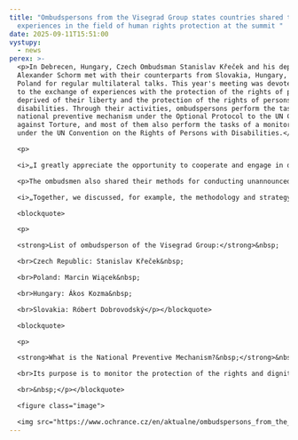 ```yaml
---
title: "Ombudspersons from the Visegrad Group states countries shared their
  experiences in the field of human rights protection at the summit "
date: 2025-09-11T15:51:00
vystupy:
  - news
perex: >-
  <p>In Debrecen, Hungary, Czech Ombudsman Stanislav Křeček and his deputy Vít
  Alexander Schorm met with their counterparts from Slovakia, Hungary, and
  Poland for regular multilateral talks. This year's meeting was devoted mainly
  to the exchange of experiences with the protection of the rights of persons
  deprived of their liberty and the protection of the rights of persons with
  disabilities. Through their activities, ombudspersons perform the tasks of a
  national preventive mechanism under the Optional Protocol to the UN Convention
  against Torture, and most of them also perform the tasks of a monitoring body
  under the UN Convention on the Rights of Persons with Disabilities.</p>

  <p>

  <i>„I greatly appreciate the opportunity to cooperate and engage in dialogue with my colleagues from the Visegrad Four countries. All four countries have a combined population of approximately 62.25 million, and their ombudsmen receive more than 40,000 complaints each year. At our joint meetings, we always discuss current and important issues that we encounter in our work in the field of human rights. All European institutions should operate on a similar principle of sharing experiences. I am convinced that meetings in this format have a long-term and irreplaceable benefit,"</i> said Ombudsman Stanislav Křeček about the summit.</p>

  <p>The ombudsmen also shared their methods for conducting unannounced visits to facilities, whether for the purpose of preventive protection against inhuman or degrading treatment or as part of monitoring the rights of persons with disabilities. 

  <i>„Together, we discussed, for example, the methodology and strategy for conducting visits to remand prisons and care facilities. We focused in particular on interviews with inmates and facility staff, documentation, and follow-up procedures. We also visited a brand new prison in Csenger, Hungary, designed for male prisoners under maximum security, built on the model of the most secure facilities of its kind in the world. It will be interesting to see what criticisms, if any, the national preventive mechanism for ill-treatment will have about the conditions in this facility with the benefit of hindsight,"</i> said Deputy Ombudsman Vít Alexander Schorm.</p>

  <blockquote>

  <p>

  <strong>List of ombudsperson of the Visegrad Group:</strong>&nbsp;

  <br>Czech Republic: Stanislav Křeček&nbsp;

  <br>Poland: Marcin Wiącek&nbsp;

  <br>Hungary: Ákos Kozma&nbsp;

  <br>Slovakia: Róbert Dobrovodský</p></blockquote>

  <blockquote>

  <p>

  <strong>What is the National Preventive Mechanism?&nbsp;</strong>&nbsp;

  <br>Its purpose is to monitor the protection of the rights and dignity of persons deprived of their liberty in accordance with the obligations enshrined in the Optional Protocol to the Convention against Torture (OPCAT). In 2006, the Ombudsman's agenda was expanded for the first time to include oversight of restrictions on personal liberty. Since then, the Czech Ombudsman has been the national preventive mechanism, protecting persons deprived of their liberty from ill-treatment. The team supervising the restriction of personal liberty visits places where people are deprived of their liberty. For example, they visit children's homes, retirement homes, psychiatric hospitals, prisons, cells, and other facilities.&nbsp;

  <br>&nbsp;</p></blockquote>

  <figure class="image">

  <img src="https://www.ochrance.cz/en/aktualne/ombudspersons_from_the_visegrad_group_states_countries_shared_their_experiences_in_the_field_of_human_rights_protection_at_the_summit/e039a6b6-052f-41be-add1-7bfe097ff072.jpeg" alt="In the picture we can see czech ombudsperson, his deputy and the director of law section."></figure>
---
```

